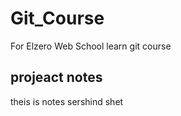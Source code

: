 # Git_Course
For Elzero Web School learn git course


## projeact notes
theis is notes
sershind shet
